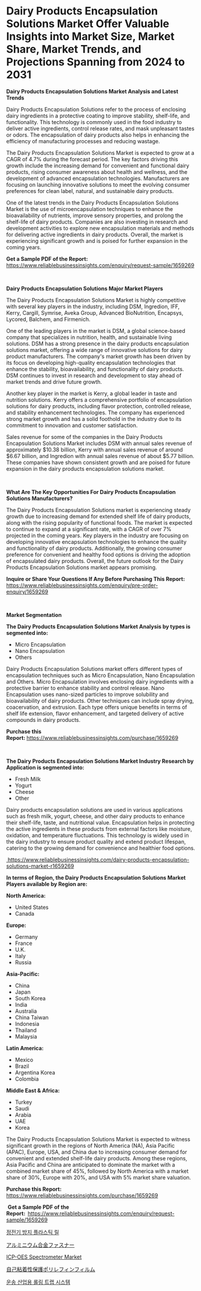 <p><h1>Dairy Products Encapsulation Solutions Market Offer Valuable Insights into Market Size, Market Share, Market Trends, and Projections Spanning from 2024 to 2031</h1></p><p><strong>Dairy Products Encapsulation Solutions Market Analysis and Latest Trends</strong></p>
<p><p>Dairy Products Encapsulation Solutions refer to the process of enclosing dairy ingredients in a protective coating to improve stability, shelf-life, and functionality. This technology is commonly used in the food industry to deliver active ingredients, control release rates, and mask unpleasant tastes or odors. The encapsulation of dairy products also helps in enhancing the efficiency of manufacturing processes and reducing wastage.</p><p>The Dairy Products Encapsulation Solutions Market is expected to grow at a CAGR of 4.7% during the forecast period. The key factors driving this growth include the increasing demand for convenient and functional dairy products, rising consumer awareness about health and wellness, and the development of advanced encapsulation technologies. Manufacturers are focusing on launching innovative solutions to meet the evolving consumer preferences for clean label, natural, and sustainable dairy products.</p><p>One of the latest trends in the Dairy Products Encapsulation Solutions Market is the use of microencapsulation techniques to enhance the bioavailability of nutrients, improve sensory properties, and prolong the shelf-life of dairy products. Companies are also investing in research and development activities to explore new encapsulation materials and methods for delivering active ingredients in dairy products. Overall, the market is experiencing significant growth and is poised for further expansion in the coming years.</p></p>
<p><strong>Get a Sample PDF of the Report:&nbsp;</strong> <a href="https://www.reliablebusinessinsights.com/enquiry/request-sample/1659269">https://www.reliablebusinessinsights.com/enquiry/request-sample/1659269</a></p>
<p>&nbsp;</p>
<p><strong>Dairy Products Encapsulation Solutions Major Market Players</strong></p>
<p><p>The Dairy Products Encapsulation Solutions Market is highly competitive with several key players in the industry, including DSM, Ingredion, IFF, Kerry, Cargill, Symrise, Aveka Group, Advanced BioNutrition, Encapsys, Lycored, Balchem, and Firmenich.</p><p>One of the leading players in the market is DSM, a global science-based company that specializes in nutrition, health, and sustainable living solutions. DSM has a strong presence in the dairy products encapsulation solutions market, offering a wide range of innovative solutions for dairy product manufacturers. The company's market growth has been driven by its focus on developing high-quality encapsulation technologies that enhance the stability, bioavailability, and functionality of dairy products. DSM continues to invest in research and development to stay ahead of market trends and drive future growth.</p><p>Another key player in the market is Kerry, a global leader in taste and nutrition solutions. Kerry offers a comprehensive portfolio of encapsulation solutions for dairy products, including flavor protection, controlled release, and stability enhancement technologies. The company has experienced strong market growth and has a solid foothold in the industry due to its commitment to innovation and customer satisfaction.</p><p>Sales revenue for some of the companies in the Dairy Products Encapsulation Solutions Market includes DSM with annual sales revenue of approximately $10.38 billion, Kerry with annual sales revenue of around $6.67 billion, and Ingredion with annual sales revenue of about $5.77 billion. These companies have shown consistent growth and are poised for future expansion in the dairy products encapsulation solutions market.</p></p>
<p>&nbsp;</p>
<p><strong>What Are The Key Opportunities For Dairy Products Encapsulation Solutions Manufacturers?</strong></p>
<p><p>The Dairy Products Encapsulation Solutions market is experiencing steady growth due to increasing demand for extended shelf life of dairy products, along with the rising popularity of functional foods. The market is expected to continue to expand at a significant rate, with a CAGR of over 7% projected in the coming years. Key players in the industry are focusing on developing innovative encapsulation technologies to enhance the quality and functionality of dairy products. Additionally, the growing consumer preference for convenient and healthy food options is driving the adoption of encapsulated dairy products. Overall, the future outlook for the Dairy Products Encapsulation Solutions market appears promising.</p></p>
<p><strong>Inquire or Share Your Questions If Any Before Purchasing This Report:</strong> <a href="https://www.reliablebusinessinsights.com/enquiry/pre-order-enquiry/1659269">https://www.reliablebusinessinsights.com/enquiry/pre-order-enquiry/1659269</a></p>
<p>&nbsp;</p>
<p><strong>Market Segmentation</strong></p>
<p><strong>The Dairy Products Encapsulation Solutions Market Analysis by types is segmented into:</strong></p>
<p><ul><li>Micro Encapsulation</li><li>Nano Encapsulation</li><li>Others</li></ul></p>
<p><p>Dairy Products Encapsulation Solutions market offers different types of encapsulation techniques such as Micro Encapsulation, Nano Encapsulation and Others. Micro Encapsulation involves enclosing dairy ingredients with a protective barrier to enhance stability and control release. Nano Encapsulation uses nano-sized particles to improve solubility and bioavailability of dairy products. Other techniques can include spray drying, coacervation, and extrusion. Each type offers unique benefits in terms of shelf life extension, flavor enhancement, and targeted delivery of active compounds in dairy products.</p></p>
<p><strong>Purchase this Report:&nbsp;</strong><a href="https://www.reliablebusinessinsights.com/purchase/1659269">https://www.reliablebusinessinsights.com/purchase/1659269</a></p>
<p>&nbsp;</p>
<p><strong>The Dairy Products Encapsulation Solutions Market Industry Research by Application is segmented into:</strong></p>
<p><ul><li>Fresh Milk</li><li>Yogurt</li><li>Cheese</li><li>Other</li></ul></p>
<p><p>Dairy products encapsulation solutions are used in various applications such as fresh milk, yogurt, cheese, and other dairy products to enhance their shelf-life, taste, and nutritional value. Encapsulation helps in protecting the active ingredients in these products from external factors like moisture, oxidation, and temperature fluctuations. This technology is widely used in the dairy industry to ensure product quality and extend product lifespan, catering to the growing demand for convenience and healthier food options.</p></p>
<p><a href="https://www.reliablebusinessinsights.com/dairy-products-encapsulation-solutions-market-r1659269">&nbsp;https://www.reliablebusinessinsights.com/dairy-products-encapsulation-solutions-market-r1659269</a></p>
<p><strong>In terms of Region, the Dairy Products Encapsulation Solutions Market Players available by Region are:</strong></p>
<p>
    <p> <strong> North America: </strong>
        <ul>
            <li>United States</li>
            <li>Canada</li>
        </ul>
        </p> 
    <p> <strong> Europe: </strong>
        <ul>
            <li>Germany</li>
            <li>France</li>
            <li>U.K.</li>
            <li>Italy</li>
            <li>Russia</li>
        </ul>
        </p> 
    <p> <strong> Asia-Pacific: </strong>
        <ul>
            <li>China</li>
            <li>Japan</li>
            <li>South Korea</li>
            <li>India</li>
            <li>Australia</li>
            <li>China Taiwan</li>
            <li>Indonesia</li>
            <li>Thailand</li>
            <li>Malaysia</li>
        </ul>
        </p> 
    <p> <strong> Latin America: </strong>
        <ul>
            <li>Mexico</li>
            <li>Brazil</li>
            <li>Argentina Korea</li>
            <li>Colombia</li>
        </ul>
        </p> 
    <p> <strong> Middle East & Africa: </strong>
        <ul>
            <li>Turkey</li>
            <li>Saudi</li>
            <li>Arabia</li>
            <li>UAE</li>
            <li>Korea</li>
        </ul>
    </p>
    </p>
<p><p>The Dairy Products Encapsulation Solutions Market is expected to witness significant growth in the regions of North America (NA), Asia Pacific (APAC), Europe, USA, and China due to increasing consumer demand for convenient and extended shelf-life dairy products. Among these regions, Asia Pacific and China are anticipated to dominate the market with a combined market share of 45%, followed by North America with a market share of 30%, Europe with 20%, and USA with 5% market share valuation.</p></p>
<p><strong>Purchase this Report: </strong><a href="https://www.reliablebusinessinsights.com/purchase/1659269">https://www.reliablebusinessinsights.com/purchase/1659269</a></p>
<p>&nbsp;<strong>Get a Sample PDF of the Report:&nbsp;&nbsp;</strong><a href="https://www.reliablebusinessinsights.com/enquiry/request-sample/1659269">https://www.reliablebusinessinsights.com/enquiry/request-sample/1659269</a></p>
<p><strong></strong></p>
<p><p><a href="https://github.com/sarassiksa/Market-Research-Report-List-1/blob/main/391391687916.md">정전기 방지 플라스틱 릴</a></p><p><a href="https://github.com/mohamedbakry57/Market-Research-Report-List-4/blob/main/376872896260.md">アルミニウム合金ファスナー</a></p><p><a href="https://www.linkedin.com/pulse/icp-oes-spectrometer-market-trends-forecast-competitive-iq7te">ICP-OES Spectrometer Market</a></p><p><a href="https://github.com/zjkmgcs938405/Market-Research-Report-List-2/blob/main/266053696261.md">自己粘着性保護ポリレフィンフィルム</a></p><p><a href="https://github.com/tukangkrupk/Market-Research-Report-List-1/blob/main/866921987915.md">운송 산업용 롤링 트랩 시스템</a></p></p>